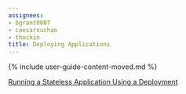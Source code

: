 ```yaml
---
assignees:
- bgrant0607
- caesarxuchao
- thockin
title: Deploying Applications
---
```


{% include user-guide-content-moved.md %}

[Running a Stateless Application Using a Deployment](/docs/tutorials/stateless-application/run-stateless-application-deployment/)
